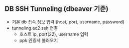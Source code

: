 ## DB SSH Tunneling (dbeaver 기준)

- 기본 db 접속 정보 입력 (host, port, username, password)
- tunneling ec2 ssh 연결
  - 호스트 ip, port(22), username 입력
  - ppk 인증서 불러오기